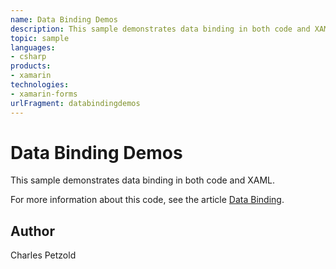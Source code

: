```yaml
---
name: Data Binding Demos
description: This sample demonstrates data binding in both code and XAML. For more information about this code, see the article Data Binding.
topic: sample
languages:
- csharp
products:
- xamarin
technologies:
- xamarin-forms
urlFragment: databindingdemos
---
```

Data Binding Demos
==================

This sample demonstrates data binding in both code and XAML.

For more information about this code, see the article [Data Binding](https://developer.xamarin.com/guides/xamarin-forms/application-fundamentals/data-binding/).

Author
------

Charles Petzold
